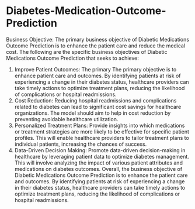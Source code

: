 # Diabetes-Medication-Outcome-Prediction

Business Objective: The primary business objective of Diabetic Medications Outcome Prediction is to enhance the patient care and reduce the medical cost. The following are the specific business objectives of Diabetic Medications Outcome Prediction that seeks to achieve: 
1. Improve Patient Outcomes: The primary The primary objective is to enhance patient care and outcomes. By identifying patients at risk of experiencing a change in their diabetes status, healthcare providers can 
take timely actions to optimize treatment plans, reducing the likelihood of complications or hospital readmissions. 
2. Cost Reduction: Reducing hospital readmissions and complications related to diabetes can lead to significant cost savings for healthcare organizations. The model should aim to help in cost reduction by preventing avoidable healthcare utilization. 
3. Personalized Treatment Plans: Provide insights into which medications or treatment strategies are more likely to be effective for specific patient profiles. This will enable healthcare providers to tailor treatment plans to individual patients, increasing the chances of success.
4. Data-Driven Decision Making: Promote data-driven decision-making in healthcare by leveraging patient data to optimize diabetes management. This will involve analyzing the impact of various patient attributes and medications on diabetes outcomes. 
Overall, the business objective of Diabetic Medications Outcome Prediction is to enhance the patient care and outcomes. By identifying patients at risk of experiencing a change in their diabetes status, healthcare providers can take timely actions to optimize treatment plans, reducing the likelihood of complications or hospital readmissions.
